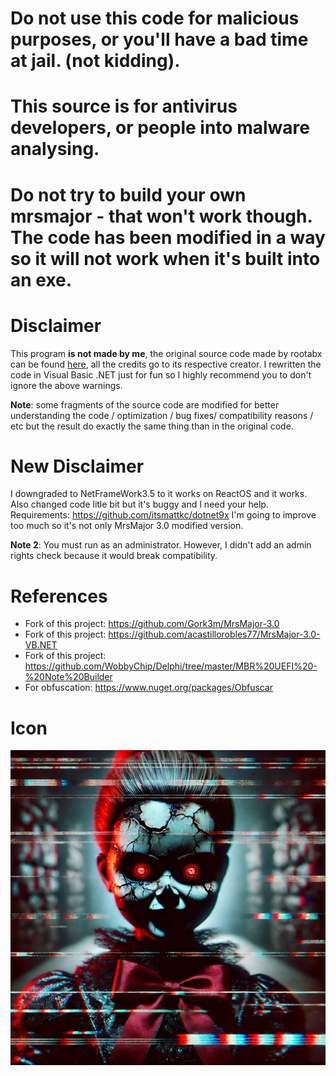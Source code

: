 # Do not use this code for malicious purposes, or you'll have a bad time at jail. (not kidding).

# This source is for antivirus developers, or people into malware analysing. 

# Do not try to build your own mrsmajor - that won't work though. The code has been modified in a way so it will not work when it's built into an exe.

# Disclaimer
This program **is not made by me**, the original source code made by rootabx can be found [here](https://github.com/Gork3m/MrsMajor-3.0.git), all the credits go to its respective creator. I rewritten the code in Visual Basic .NET just for fun so I highly recommend you to don't ignore the above warnings.

**Note**: some fragments of the source code are modified for better understanding the code / optimization / bug fixes/ compatibility reasons / etc but the result do exactly the same thing than in the original code.

# New Disclaimer
I downgraded to NetFrameWork3.5 to it works on ReactOS and it works. Also changed code litle bit but it's buggy and I need your help.
Requirements:
https://github.com/itsmattkc/dotnet9x
I'm going to improve too much so it's not only MrsMajor 3.0 modified version.

 **Note 2**: You must run as an administrator. However, I didn't add an admin rights check because it would break compatibility.

# References
- Fork of this project: https://github.com/Gork3m/MrsMajor-3.0
- Fork of this project: https://github.com/acastillorobles77/MrsMajor-3.0-VB.NET
- Fork of this project: https://github.com/WobbyChip/Delphi/tree/master/MBR%20UEFI%20-%20Note%20Builder
- For obfuscation: https://www.nuget.org/packages/Obfuscar

# Icon
![MrsMajor5](assets/MrsMajor5.png)